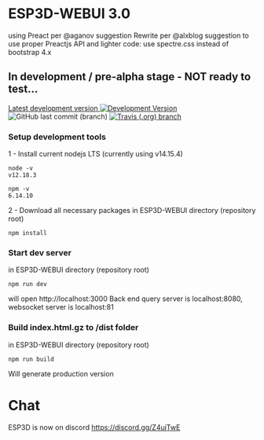 # ESP3D-WEBUI 3.0

using Preact per @aganov suggestion
Rewrite per @alxblog suggestion to use proper Preactjs API and lighter code: use spectre.css instead of bootstrap 4.x

## In development / pre-alpha stage - NOT ready to test...

[Latest development version ![Development Version](https://img.shields.io/badge/Devt-v3.0-yellow?style=plastic)](https://github.com/luc-github/ESP3D-WEBUI/tree/3.0-rewrite) ![GitHub last commit (branch)](https://img.shields.io/github/last-commit/luc-github/ESP3D-WEBUI/3.0-rewrite?style=plastic) [![Travis (.org) branch](https://img.shields.io/travis/luc-github/ESP3D-WEBUI/3.0-rewrite?style=plastic)](https://travis-ci.org/github/luc-github/ESP3D-WEBUI)

### Setup development tools

1 - Install current nodejs LTS (currently using v14.15.4)

```
node -v
v12.18.3

npm -v
6.14.10
```

2 - Download all necessary packages in ESP3D-WEBUI directory (repository root)

```
npm install
```

### Start dev server

in ESP3D-WEBUI directory (repository root)

```
npm run dev
```

will open http://localhost:3000
Back end query server is localhost:8080, websocket server is localhost:81

### Build index.html.gz to /dist folder

in ESP3D-WEBUI directory (repository root)

```
npm run build
```

Will generate production version

# Chat

ESP3D is now on discord https://discord.gg/Z4ujTwE
